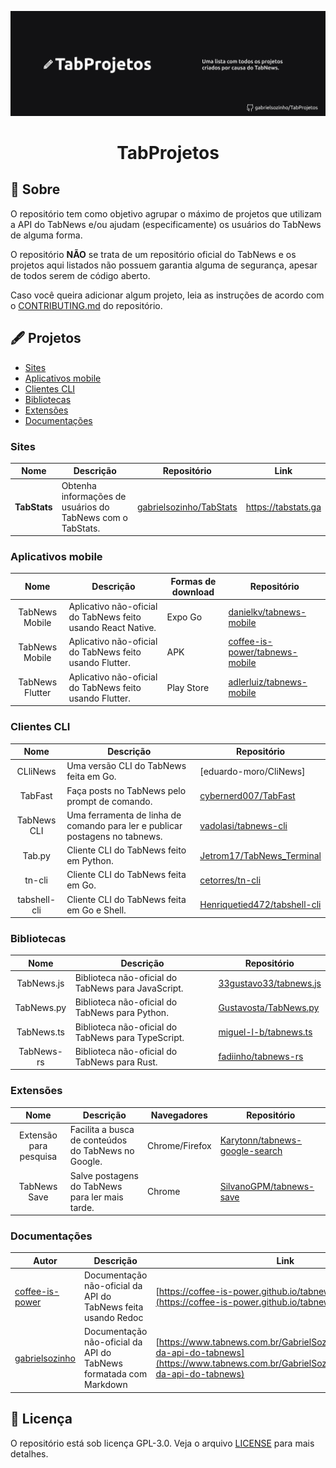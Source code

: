 ![Banner do projeto - TabProjetos - uma lista com todos os projetos usados especificamente por usuários do TabNews](/TabProjetos%20Banner.png)

<div align="center">

# TabProjetos

</div>

## 🧐 Sobre
O repositório tem como objetivo agrupar o máximo de projetos que utilizam a API do TabNews e/ou ajudam (especificamente) os usuários do TabNews de alguma forma. 

O repositório **NÃO** se trata de um repositório oficial do TabNews e os projetos aqui listados não possuem garantia alguma de segurança, apesar de todos serem de código aberto.

Caso você queira adicionar algum projeto, leia as instruções de acordo com o [CONTRIBUTING.md](/CONTRIBUTING.md) do repositório.


## 🖋 Projetos
- [Sites](#sites)
- [Aplicativos mobile](#mobile)
- [Clientes CLI](#cli)
- [Bibliotecas](#bibliotecas)
- [Extensões](#extensoes)
- [Documentações](#documentacoes)


<div id="sites"/>

### Sites
| Nome | Descrição | Repositório | Link |
|:----:|-----------|-------------|------|
| **TabStats** | Obtenha informações de usuários do TabNews com o TabStats. | [gabrielsozinho/TabStats](https://github.com/gabrielsozinho/TabStats/) | https://tabstats.ga |


<div id="mobile"/>

### Aplicativos mobile
| Nome | Descrição | Formas de download | Repositório |
|:----:|-----------|--------------------|-------------|
| TabNews Mobile | Aplicativo não-oficial do TabNews feito usando React Native. | Expo Go | [danielkv/tabnews-mobile](https://github.com/danielkv/tabnews-mobile) |
| TabNews Mobile | Aplicativo não-oficial do TabNews feito usando Flutter. | APK | [coffee-is-power/tabnews-mobile](https://github.com/coffee-is-power/tabnews-mobile/) |
| TabNews Flutter | Aplicativo não-oficial do TabNews feito usando Flutter. | Play Store | [adlerluiz/tabnews-mobile](https://github.com/adlerluiz/tabnews-mobile) |


<div id="cli"/>

### Clientes CLI
| Nome | Descrição | Repositório |
|:----:|-----------|-------------|
| CLliNews | Uma versão CLI do TabNews feita em Go. | [eduardo-moro/CliNews] |
| TabFast | Faça posts no TabNews pelo prompt de comando. | [cybernerd007/TabFast](https://github.com/cybernerd007/TabFast) |
| TabNews CLI | Uma ferramenta de linha de comando para ler e publicar postagens no tabnews. | [vadolasi/tabnews-cli](https://github.com/vadolasi/tabnews-cli) |
| Tab.py | Cliente CLI do TabNews feito em Python. | [Jetrom17/TabNews_Terminal](https://github.com/Jetrom17/TabNews_Terminal) |
| tn-cli | Cliente CLI do TabNews feita em Go. | [cetorres/tn-cli](https://github.com/cetorres/tn-cli) |
| tabshell-cli | Cliente CLI do TabNews feita em Go e Shell. | [Henriquetied472/tabshell-cli](https://github.com/Henriquetied472/tabshell-cli) |

<div id="bibliotecas"/>

### Bibliotecas
| Nome | Descrição | Repositório |
|:----:|-----------|-------------|
| TabNews.js | Biblioteca não-oficial do TabNews para JavaScript. | [33gustavo33/tabnews.js](https://github.com/33gustavo33/tabnews.js) |
| TabNews.py | Biblioteca não-oficial do TabNews para Python. | [Gustavosta/TabNews.py](https://github.com/Gustavosta/TabNews.py) |
| TabNews.ts | Biblioteca não-oficial do TabNews para TypeScript. | [miguel-l-b/tabnews.ts](https://github.com/miguel-l-b/tabnews.ts) |
| TabNews-rs | Biblioteca não-oficial do TabNews para Rust. | [fadiinho/tabnews-rs](https://github.com/fadiinho/tabnews-rs) |


<div id="extensoes"/>

### Extensões
| Nome | Descrição | Navegadores | Repositório |
|:----:|-----------|-------------|-------------|
| Extensão para pesquisa | Facilita a busca de conteúdos do TabNews no Google. | Chrome/Firefox | [Karytonn/tabnews-google-search](https://github.com/Karytonn/tabnews-google-search) |
| TabNews Save | Salve postagens do TabNews para ler mais tarde. | Chrome | [SilvanoGPM/tabnews-save](https://github.com/SilvanoGPM/tabnews-save) |


<div id="documentacoes"/>

### Documentações
| Autor | Descrição | Link |
|-------|-----------|------|
| [coffee-is-power](https://github.com/coffee-is-power) | Documentação não-oficial da API do TabNews feita usando Redoc | [https://coffee-is-power.github.io/tabnews-openapi/](https://coffee-is-power.github.io/tabnews-openapi/) |
| [gabrielsozinho](https://github.com/gabrielsozinho) | Documentação não-oficial da API do TabNews formatada com Markdown | [https://www.tabnews.com.br/GabrielSozinho/documentacao-da-api-do-tabnews](https://www.tabnews.com.br/GabrielSozinho/documentacao-da-api-do-tabnews) |

## 📝 Licença
O repositório está sob licença GPL-3.0. Veja o arquivo [LICENSE](/LICENSE) para mais detalhes.
